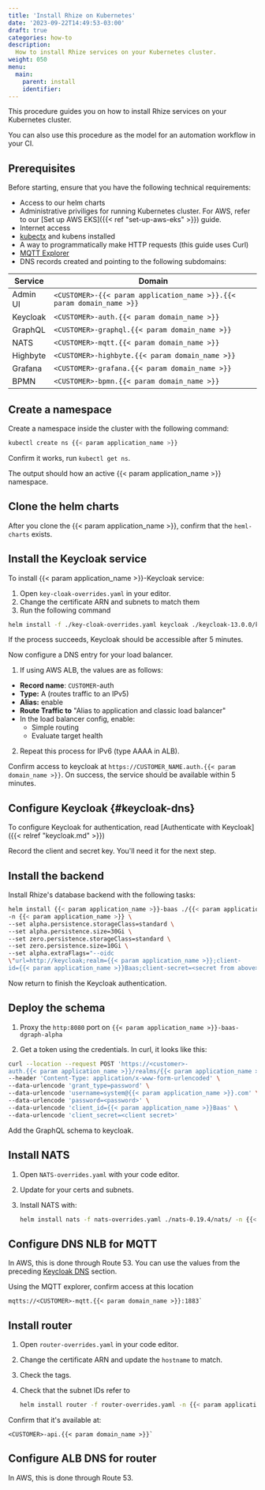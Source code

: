 ```yaml
---
title: 'Install Rhize on Kubernetes'
date: '2023-09-22T14:49:53-03:00'
draft: true
categories: how-to
description:
  How to install Rhize services on your Kubernetes cluster.
weight: 050
menu:
  main:
    parent: install
    identifier:
---
```


This procedure guides you on how to install Rhize services on your Kubernetes cluster.

You can also use this procedure as the model for an automation workflow in your CI.

## Prerequisites


Before starting, ensure that you have the following technical requirements:

- Access to our helm charts
- Administrative priviliges for running Kubernetes cluster.
  For AWS, refer to our [Set up AWS EKS]({{< ref "set-up-aws-eks" >}}) guide.
- Internet access
- [kubectx](https://github.com/ahmetb/kubectx) and kubens installed
- A way to programmatically make HTTP requests (this guide uses Curl)
- [MQTT Explorer](https://mqtt-explorer.com/)
- DNS records created and pointing to the following subdomains:

| Service  | Domain                                                                    |
|----------|---------------------------------------------------------------------------|
| Admin UI | `<CUSTOMER>-{{< param application_name >}}.{{< param domain_name >}}` |
| Keycloak | `<CUSTOMER>-auth.{{< param domain_name >}}`                          |
| GraphQL  | `<CUSTOMER>-graphql.{{< param domain_name >}}`                       |
| NATS     | `<CUSTOMER>-mqtt.{{< param domain_name >}}`                          |
| Highbyte | `<CUSTOMER>-highbyte.{{< param domain_name >}}`                      |
| Grafana  | `<CUSTOMER>-grafana.{{< param domain_name >}}`                       |
| BPMN     | `<CUSTOMER>-bpmn.{{< param domain_name >}}`                          |



## Create a namespace

Create a namespace inside the cluster with the following command:

```bash
kubectl create ns {{< param application_name >}}
```

Confirm it works, run `kubectl get ns`.

The output should how an active {{< param application_name >}} namespace.

## Clone the helm charts

After you clone the {{< param application_name >}}, confirm that the `heml-charts` exists.

## Install the Keycloak service

To install {{< param application_name >}}-Keycloak service:

1. Open `key-cloak-overrides.yaml` in your editor.
1. Change the certificate ARN and subnets to match them
1. Run the following command

```bash
helm install -f ./key-cloak-overrides.yaml keycloak ./keycloak-13.0.0/keycloak/ -n {{< param application_name >}}
```
If the process succeeds, Keycloak should be accessible after 5 minutes.

Now configure a DNS entry for your load balancer.
1. If using AWS ALB, the values are as follows:
- **Record name**: `CUSTOMER`-auth
- **Type:** A (routes traffic to an IPv5)
- **Alias:** enable
- **Route Traffic to** "Alias to application and classic load balancer"
- In the load balancer config, enable:
  - Simple routing
  - Evaluate target health
2. Repeat this process for IPv6 (type AAAA in ALB).

Confirm access to keycloak at `https://CUSTOMER_NAME.auth.{{< param domain_name >}}`.
On success, the service should be available within 5 minutes.

## Configure Keycloak {#keycloak-dns}

To configure Keycloak for authentication, read [Authenticate with Keycloak]({{< relref "keycloak.md" >}})

Record the client and secret key. You'll need it for the next step.

## Install the backend

Install Rhize's database backend with the following tasks:

```bash
helm install {{< param application_name >}}-baas ./{{< param application_name >}}Baas \
-n {{< param application_name >}} \
--set alpha.persistence.storageClass=standard \
--set alpha.persistence.size=30Gi \
--set zero.persistence.storageClass=standard \
--set zero.persistence.size=10Gi \
--set alpha.extraFlags="--oidc
\"url=http://keycloak;realm={{< param application_name >}};client-
id={{< param application_name >}}Baas;client-secret=<secret from above>
```

Now return to finish the Keycloak authentication.

## Deploy the schema

1. Proxy the `http:8080` port on `{{< param application_name >}}-baas-dgraph-alpha`

1. Get a token using the credentials. In curl, it looks like this:

```bash
curl --location --request POST 'https://<customer>-
auth.{{< param application_name >}}/realms/{{< param application_name >}}/protocol/openid-connect/token' \
--header 'Content-Type: application/x-www-form-urlencoded' \
--data-urlencode 'grant_type=password' \
--data-urlencode 'username=system@{{< param application_name >}}.com' \
--data-urlencode 'password=<password>' \
--data-urlencode 'client_id={{< param application_name >}}Baas' \
--data-urlencode 'client_secret=<client secret>'
```

Add the GraphQL schema to keycloak.

## Install NATS

1. Open `NATS-overrides.yaml` with your code editor.
1. Update for your certs and subnets.
1. Install NATS with:

    ```bash
    helm install nats -f nats-overrides.yaml ./nats-0.19.4/nats/ -n {{< param application_name >}}
    ```

## Configure DNS NLB for MQTT

In AWS, this is done through Route 53. You can use the values from the preceding [Keycloak DNS](#keycloak-dns) section.

Using the MQTT explorer, confirm access at this location

```
mqtts://<CUSTOMER>-mqtt.{{< param domain_name >}}:1883`
```

## Install router

1. Open `router-overrides.yaml` in your code editor.
1. Change the certificate ARN and update the `hostname` to match.
1. Check the tags.
1. Check that the subnet IDs refer to

    ```bash
    helm install router -f router-overrides.yaml -n {{< param application_name >}}
    ```

Confirm that it's available at:

```
<CUSTOMER>-api.{{< param domain_name >}}`
```

## Configure ALB DNS for router

In AWS, this is done through Route 53.
